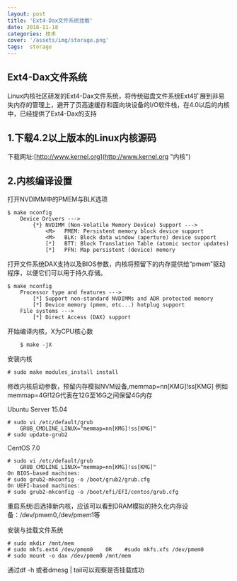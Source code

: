 ```yaml
---
layout: post
title: 'Ext4-Dax文件系统挂载'
date: 2018-11-18
categories: 技术
cover: '/assets/img/storage.png'
tags:  storage
---
```

## Ext4-Dax文件系统
Linux内核社区研发的Ext4-Dax文件系统，将传统磁盘文件系统Ext4扩展到非易失内存的管理上，避开了页高速缓存和面向块设备的I/O软件栈，在4.0以后的内核中，已经提供了Ext4-Dax的支持

## 1.下载4.2以上版本的Linux内核源码

下载网址:[http://www.kernel.org](http://www.kernel.org "内核")

## 2.内核编译设置

打开NVDIMM中的PMEM与BLK选项

```shell
$ make nconfig
	Device Drivers ---> 
		{*} NVDIMM (Non-Volatile Memory Device) Support --->
			<M>   PMEM: Persistent memory block device support
			<M>   BLK: Block data window (aperture) device support
			[*]   BTT: Block Translation Table (atomic sector updates)
			[*]   PFN: Map persistent (device) memory 
```

打开文件系统DAX支持以及BIOS参数，内核将预留下的内存提供给“pmem”驱动程序，以便它们可以用于持久存储。

```shell
$ make nconfig
	Processor type and features --->
		[*] Support non-standard NVDIMMs and ADR protected memory
		[*] Device memory (pmem, etc...) hotplug support
	File systems --->
		[*] Direct Access (DAX) support 
```

开始编译内核，X为CPU核心数

```shell 
    $ make -jX
```

安装内核

```shell
# sudo make modules_install install
```
修改内核启动参数，预留内存模拟NVM设备,memmap=nn[KMG]!ss[KMG]
例如memmap=4G!12G代表在12G至16G之间保留4G内存

Ubuntu Server 15.04
```shell
# sudo vi /etc/default/grub
    GRUB_CMDLINE_LINUX="memmap=nn[KMG]!ss[KMG]"
# sudo update-grub2
```

CentOS 7.0

```shell
# sudo vi /etc/default/grub
    GRUB_CMDLINE_LINUX="memmap=nn[KMG]!ss[KMG]"
On BIOS-based machines:
# sudo grub2-mkconfig -o /boot/grub2/grub.cfg
On UEFI-based machines:
# sudo grub2-mkconfig -o /boot/efi/EFI/centos/grub.cfg

```

重启系统i后选择新内核，应该可以看到DRAM模拟的持久化内存设备：/dev/pmem0,/dev/pmem1等

安装与挂载文件系统
```shell
# sudo mkdir /mnt/mem
# sudo mkfs.ext4 /dev/pmem0    OR    #sudo mkfs.xfs /dev/pmem0
# sudo mount -o dax /dev/pmem0 /mnt/mem
```
通过df  -h 或者dmesg | tail可以观察是否挂载成功